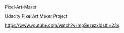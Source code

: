 Pixel-Art-Maker

Udacity Pixel Art Maker Project

https://www.youtube.com/watch?v=mpSezuzxlds&t=23s
